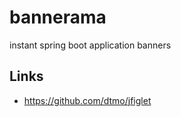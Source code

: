 # bannerama
instant spring boot application banners



## Links

* <https://github.com/dtmo/jfiglet>

